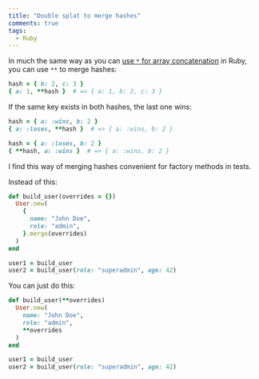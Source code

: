 ```yaml
---
title: "Double splat to merge hashes"
comments: true
tags:
  - Ruby
---
```


In much the same way as you can [use `*` for array concatenation](/2014/10/splat-for-concatenation) in Ruby, you can use `**` to merge hashes:

``` ruby linenos:false
hash = { b: 2, c: 3 }
{ a: 1, **hash }  # => { a: 1, b: 2, c: 3 }
```

If the same key exists in both hashes, the last one wins:

``` ruby linenos:false
hash = { a: :wins, b: 2 }
{ a: :loses, **hash }  # => { a: :wins, b: 2 }

hash = { a: :loses, b: 2 }
{ **hash, a: :wins }  # => { a: :wins, b: 2 }
```

I find this way of merging hashes convenient for factory methods in tests.

Instead of this:

``` ruby linenos:false
def build_user(overrides = {})
  User.new(
    {
      name: "John Doe",
      role: "admin",
    }.merge(overrides)
  )
end

user1 = build_user
user2 = build_user(role: "superadmin", age: 42)
```

You can just do this:

``` ruby linenos:false
def build_user(**overrides)
  User.new(
    name: "John Doe",
    role: "admin",
    **overrides
  )
end

user1 = build_user
user2 = build_user(role: "superadmin", age: 42)
```
